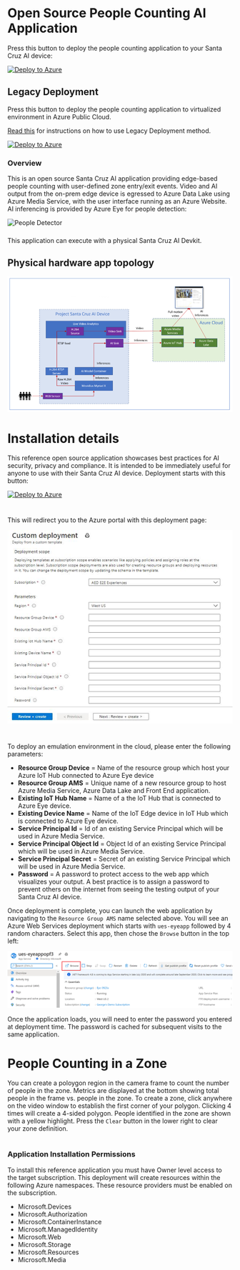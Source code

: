 # Open Source People Counting AI Application


Press this button to deploy the people counting application to your Santa Cruz AI device:

[![Deploy to Azure](https://aka.ms/deploytoazurebutton)](https://ms.portal.azure.com/#create/Microsoft.Template/uri/https%3A%2F%2Funifiededgescenarios.blob.core.windows.net%2Farm-template%2Fazure-eye%2Flatest%2Fazuredeploy-eye.json)


## Legacy Deployment





Press this button to deploy the people counting application to virtualized environment in Azure Public Cloud.

[Read this](docs/virtualized-environment-setup.md) for instructions on how to use Legacy Deployment method.

[![Deploy to Azure](https://aka.ms/deploytoazurebutton)](https://portal.azure.com/#create/Microsoft.Template/uri/https%3A%2F%2Funifiededgescenarios.blob.core.windows.net%2Farm-template%2F20201005.6%2Fazuredeploy-20201005.6.json)



### Overview

This is an open source Santa Cruz AI application providing edge-based people counting with user-defined zone entry/exit events. Video and AI output from the on-prem edge device is egressed to Azure Data Lake using Azure Media Service, with the user interface running as an Azure Website. AI inferencing is provided by Azure Eye for people detection:


![People Detector](docs/images/People-Detector-AI.gif)


###
This application can execute with a physical Santa Cruz AI Devkit.


## Physical hardware app topology
![People Detector](docs/images/AI-App-Topology.PNG)


# Installation details
This reference open source application showcases best practices for AI security, privacy and compliance.  It is intended to be immediately useful for anyone to use with their Santa Cruz AI device. Deployment starts with this button:

[![Deploy to Azure](https://aka.ms/deploytoazurebutton)](https://ms.portal.azure.com/#create/Microsoft.Template/uri/https%3A%2F%2Funifiededgescenarios.blob.core.windows.net%2Farm-template%2Fazure-eye%2Flatest%2Fazuredeploy-eye.json)
#

This will redirect you to the Azure portal with this deployment page:

![People Detector](docs/images/Custom-Deployment-Eye.JPG)
#

To deploy an emulation environment in the cloud, please enter the following parameters:

* __Resource Group Device__ = Name of the resource group which host your Azure IoT Hub connected to Azure Eye device
* __Resource Group AMS__ = Unique name of a new resource group to host Azure Media Service, Azure Data Lake and Front End application.
* __Existing IoT Hub Name__ = Name of a the IoT Hub that is connected to Azure Eye device.
* __Existing Device Name__ = Name of the IoT Edge device in IoT Hub which is connected to Azure Eye device.
* __Service Principal Id__ = Id of an existing Service Principal which will be used in Azure Media Service.
* __Service Principal Object Id__ = Object Id of an existing Service Principal which will be used in Azure Media Service.
* __Service Principal Secret__ = Secret of an existing Service Principal which will be used in Azure Media Service.
* __Password__ = A password to protect access to the web app which visualizes your output. A best practice is to assign a password to prevent others on the internet from seeing the testing output of your Santa Cruz AI device.

Once deployment is complete, you can launch the web application by navigating to the `Resource Group AMS` name selected above. You will see an Azure Web Services deployment which starts with `ues-eyeapp` followed by 4 random characters. Select this app, then chose the `Browse` button in the top left:

![Web Application](docs/images/Web-App-Launch.PNG)

Once the application loads, you will need to enter the password you entered at deployment time. The password is cached for subsequent visits to the same application.

# People Counting in a Zone

You can create a poloygon region in the camera frame to count the number of people in the zone.  Metrics are displayed at the bottom showing total people in the frame vs. people in the zone.  To create a zone, click anywhere on the video window to establish the first corner of your polygon. Clicking 4 times will create a 4-sided polygon. People identified in the zone are shown with a yellow highlight.  Press the `Clear` button in the lower right to clear your zone definition.

#

### Application Installation Permissions
To install this reference application you must have Owner level access to the target subscription.  This deployment will create resources within the following Azure namespaces. These resource providers must be enabled on the subscription.

* Microsoft.Devices
* Microsoft.Authorization
* Microsoft.ContainerInstance
* Microsoft.ManagedIdentity
* Microsoft.Web
* Microsoft.Storage
* Microsoft.Resources
* Microsoft.Media
